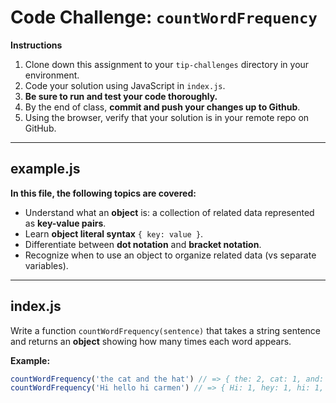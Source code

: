 # **Code Challenge: `countWordFrequency`**

**Instructions**

1. Clone down this assignment to your `tip-challenges` directory in your environment.
2. Code your solution using JavaScript in `index.js`.
3. **Be sure to run and test your code thoroughly.**
4. By the end of class, **commit and push your changes up to Github**.
5. Using the browser, verify that your solution is in your remote repo on GitHub.

---

## example.js

**In this file, the following topics are covered:**

- Understand what an **object** is: a collection of related data represented as **key-value pairs**.
- Learn **object literal syntax** `{ key: value }`.
- Differentiate between **dot notation** and **bracket notation**.
- Recognize when to use an object to organize related data (vs separate variables).

---

## index.js

Write a function `countWordFrequency(sentence)` that takes a string sentence and returns an **object** showing how many times each word appears.

**Example:**

```jsx
countWordFrequency('the cat and the hat') // => { the: 2, cat: 1, and: 1, hat: 1 }
countWordFrequency('Hi hello hi carmen') // => { Hi: 1, hey: 1, hi: 1, carmen: 1 }
```
